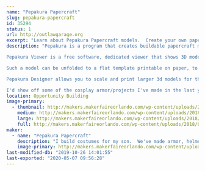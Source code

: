 ```yaml
---
name: "Pepakura Papercraft"
slug: pepakura-papercraft
id: 35294
status: 1
url: http://outlawgarage.org
excerpt: "Learn about Pepakura Papercraft models.  Create your own papercraft on printed cardstock."
description: "Pepakura is a program that creates buildable papercraft models.

Pepakura Viewer is a free software, dedicated viewer that shows 3D models and patterns for papercraft created by other people in Pepakura Designer from Tamasoft.

Such a model can be unfolded to a flat template printable on paper, to be cut afterwards, folded and glued together. There are many features in the Viewer to help you show and print your creations and construct paper models.

Pepakura Designer allows you to scale and print larger 3d models for things such as helmets, armor, etc.

I'd show off some of the cosplay armor/projects I've made in the last year or two as well."
location: Opportunity Building
image-primary:
  - thumbnail: http://makers.makerfaireorlando.com/wp-content/uploads/2018/07/makerfaire-wh40k-1-150x150.jpg
    medium: http://makers.makerfaireorlando.com/wp-content/uploads/2018/07/makerfaire-wh40k-1-225x300.jpg
    large: http://makers.makerfaireorlando.com/wp-content/uploads/2018/07/makerfaire-wh40k-1-768x1024.jpg
    full: http://makers.makerfaireorlando.com/wp-content/uploads/2018/07/makerfaire-wh40k-1.jpg
maker:
  - name: "Pepakura Papercraft"
    description: "I build costumes for my son.  We've made armor, helmets, tabards etc, mainly on my kitchen table with a hot glue gun."
    image-primary: http://makers.makerfaireorlando.com/wp-content/uploads/2015/06/IMG_0185-1024x768.jpg
last-modified-db: "2019-10-26 14:01:55"
last-exported: "2020-05-07 09:56:28"
---
```


